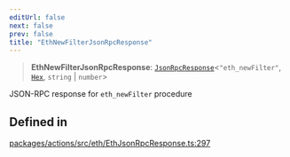 ```yaml
---
editUrl: false
next: false
prev: false
title: "EthNewFilterJsonRpcResponse"
---
```


> **EthNewFilterJsonRpcResponse**: [`JsonRpcResponse`](/reference/tevm/jsonrpc/type-aliases/jsonrpcresponse/)\<`"eth_newFilter"`, [`Hex`](/reference/tevm/utils/type-aliases/hex/), `string` \| `number`\>

JSON-RPC response for `eth_newFilter` procedure

## Defined in

[packages/actions/src/eth/EthJsonRpcResponse.ts:297](https://github.com/evmts/tevm-monorepo/blob/main/packages/actions/src/eth/EthJsonRpcResponse.ts#L297)
